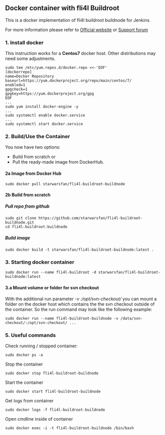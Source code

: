 ## Docker container with fli4l Buildroot
 
 This is a docker implementation of fli4l buildroot buildnode for Jenkins.

 For more information please refer to [Official website](http://www.fli4l.de/) or [Support forum](https://forum.nettworks.org)

### 1. Install docker

 This instruction works for a <b>Centos7</b> docker host. Other distributions may need some adjustments.

```shell
sudo tee /etc/yum.repos.d/docker.repo <<-'EOF'
[dockerrepo]
name=Docker Repository
baseurl=https://yum.dockerproject.org/repo/main/centos/7/
enabled=1
gpgcheck=1
gpgkey=https://yum.dockerproject.org/gpg
EOF
...
sudo yum install docker-engine -y
...
sudo systemctl enable docker.service
...
sudo systemctl start docker.service
```

### 2. Build/Use the Container

You now have two options: 
- Build from scratch or 
- Pull the ready-made image from DockerHub. 

#### 2a Image from Docker Hub

```shell
sudo docker pull starwarsfan/fli4l-buildroot-buildnode
```

#### 2b Build from scratch

##### Pull repo from github

```shell
sudo git clone https://github.com/starwarsfan/fli4l-buildroot-buildnode.git
cd fli4l-buildroot-buildnode
```

##### Build image

```shell
sudo docker build -t starwarsfan/fli4l-buildroot-buildnode:latest .
```

### 3. Starting docker container

```shell
sudo docker run --name fli4l-buildroot -d starwarsfan/fli4l-buildroot-buildnode:latest
```

#### 3.a Mount volume or folder for svn checkout

With the additional run parameter _-v <host-folder>:/opt/svn-checkout/_ you can mount a folder on the docker 
host which contains the the svn checkout outside of the container. So the run command may look like the following example:

```shell
sudo docker run --name fli4l-buildroot-buildnode -v /data/svn-checkout/:/opt/svn-checkout/ ...
```

### 5. Useful commands

Check running / stopped container:

```shell
sudo docker ps -a
```

Stop the container

```shell
sudo docker stop fli4l-buildroot-buildnode
```

Start the container

```shell
sudo docker start fli4l-buildroot-buildnode
```

Get logs from container

```shell
sudo docker logs -f fli4l-buildroot-buildnode
```

Open cmdline inside of container

```shell
sudo docker exec -i -t fli4l-buildroot-buildnode /bin/bash
```
